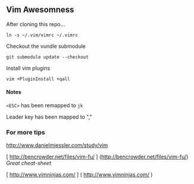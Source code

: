## Vim Awesomness

After cloning this repo...

    ln -s ~/.vim/vimrc ~/.vimrc
	
Checkout the vundle submodule
    
    git submodule update --checkout
   
Install vim plugins
   
    vim +PluginInstall +qall



#### Notes

`<ESC>` has been remapped to `jk`

Leader key has been mapped to ","



### For more tips

[ http://www.danielmiessler.com/study/vim ]( http://www.danielmiessler.com/study/vim )

[ http://bencrowder.net/files/vim-fu/ ] (http://bencrowder.net/files/vim-fu/) _Great cheat-sheet_

[ http://www.vimninjas.com/ ] ( http://www.vimninjas.com/ )

